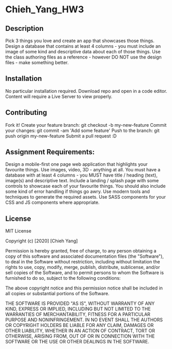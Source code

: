 # Chieh_Yang_HW3

## Description
Pick 3 things you love and create an app that showcases those things. Design a database that contains at least 4 columns - you must include an image of some kind and descriptive data about each of those things. Use the class authoring files as a reference - however DO NOT use the design files - make something better.

## Installation
No particular installation required. Download repo and open in a code editor. Content will require a Live Server to view properly.

## Contributing
Fork it!
Create your feature branch: git checkout -b my-new-feature
Commit your changes: git commit -am 'Add some feature'
Push to the branch: git push origin my-new-feature
Submit a pull request :D

## Assignment Requirements:
Design a mobile-first one page web application that highlights your favourite things. Use images, video, 3D - anything at all. You must have a database with at least 4 columns - you MUST have title / heading (text), image(s) and descriptive text. Include a landing / splash page with some controls to showcase each of your favourite things. You should also include some kind of error handling if things go awry. Use modern tools and techniques to generate the required assets. Use SASS components for your CSS and JS components where appropriate.

## License
MIT License

Copyright (c) [2020] [Chieh Yang]

Permission is hereby granted, free of charge, to any person obtaining a copy of this software and associated documentation files (the "Software"), to deal in the Software without restriction, including without limitation the rights to use, copy, modify, merge, publish, distribute, sublicense, and/or sell copies of the Software, and to permit persons to whom the Software is furnished to do so, subject to the following conditions:

The above copyright notice and this permission notice shall be included in all copies or substantial portions of the Software.

THE SOFTWARE IS PROVIDED "AS IS", WITHOUT WARRANTY OF ANY KIND, EXPRESS OR IMPLIED, INCLUDING BUT NOT LIMITED TO THE WARRANTIES OF MERCHANTABILITY, FITNESS FOR A PARTICULAR PURPOSE AND NONINFRINGEMENT. IN NO EVENT SHALL THE AUTHORS OR COPYRIGHT HOLDERS BE LIABLE FOR ANY CLAIM, DAMAGES OR OTHER LIABILITY, WHETHER IN AN ACTION OF CONTRACT, TORT OR OTHERWISE, ARISING FROM, OUT OF OR IN CONNECTION WITH THE SOFTWARE OR THE USE OR OTHER DEALINGS IN THE SOFTWARE.

